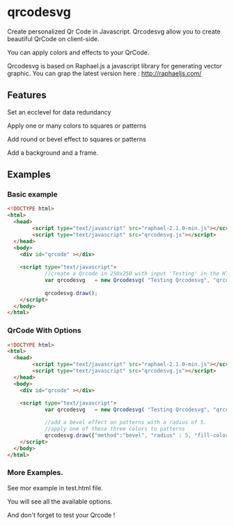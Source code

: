 qrcodesvg
=========

Create personalized Qr Code in Javascript.
Qrcodesvg allow you to create beautiful QrCode on client-side.

You can apply colors and effects to your QrCode. 

Qrcodesvg is based on Raphael.js a javascript library for generating vector graphic.
You can grap the latest version here : http://raphaeljs.com/



## Features
Set an ecclevel for data redundancy

Apply one or many colors to squares or patterns

Add round or bevel effect to squares or patterns

Add a background and a frame.



## Examples


### Basic example

```html
<!DOCTYPE html>
<html>
  <head>
		<script type="text/javascript" src="raphael-2.1.0-min.js"></script>
		<script type="text/javascript" src="qrcodesvg.js"></script>
  </head>
  <body>
  	<div id="qrcode" ></div>
  	
	<script type="text/javascript">
			//create a Qrcode in 250x250 with input 'Testing' in the HTMLElement 'qrcode'
			var qrcodesvg 	= new Qrcodesvg( "Testing Qrcodesvg", "qrcode", 250);
	
			qrcodesvg.draw();
   	</script>
  </body>
</html>
```


### QrCode With Options
```html
<!DOCTYPE html>
<html>
  <head>
		<script type="text/javascript" src="raphael-2.1.0-min.js"></script>
		<script type="text/javascript" src="qrcodesvg.js"></script>
  </head>
  <body>
  	<div id="qrcode" ></div>
  	
	<script type="text/javascript">
			var qrcodesvg 	= new Qrcodesvg( "Testing Qrcodesvg", "qrcode", 250, {"ecclevel" : 1});

			//add a bevel effect on patterns with a radius of 5.
			//apply one of these three colors to patterns
			qrcodesvg.draw({"method":"bevel", "radius" : 5, "fill-colors":["#1C46ED","#021872","#0125C4"]}, {"stroke-width":1});
   	</script>
  </body>
</html>
```

### More Examples.

See mor example in test.html file.

You will see all the available options.



And don't forget to test your Qrcode !







